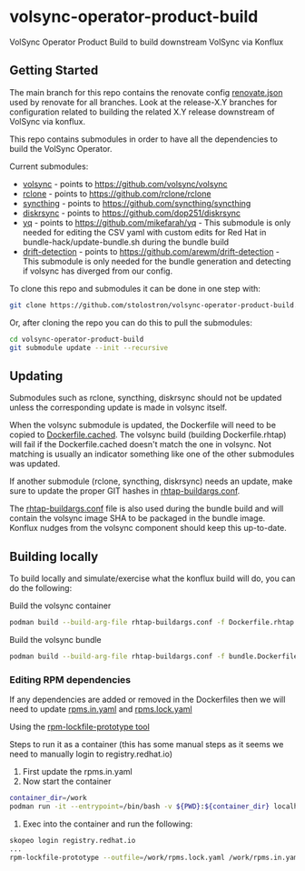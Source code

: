 # volsync-operator-product-build
VolSync Operator Product Build to build downstream VolSync via Konflux

## Getting Started

The main branch for this repo contains the renovate config [renovate.json](renovate.json) used by renovate for all branches.
Look at the release-X.Y branches for configuration related to building the related X.Y release downstream
of VolSync via konflux.

This repo contains submodules in order to have all the dependencies
to build the VolSync Operator.

Current submodules:

- [volsync](volsync) - points to https://github.com/volsync/volsync
- [rclone](rclone) - points to https://github.com/rclone/rclone
- [syncthing](syncthing) - points to https://github.com/syncthing/syncthing
- [diskrsync](diskrsync) - points to https://github.com/dop251/diskrsync
- [yq](yq) - points to https://github.com/mikefarah/yq - This submodule is only needed for editing the CSV yaml
 with custom edits for Red Hat in bundle-hack/update-bundle.sh during the bundle build
- [drift-detection](drift-detection) - points to  https://github.com/arewm/drift-detection - This submodule is only
  needed for the bundle generation and detecting if volsync has diverged from our config.

To clone this repo and submodules it can be done in one step with:

```bash
git clone https://github.com/stolostron/volsync-operator-product-build.git --recurse-submodules
```

Or, after cloning the repo you can do this to pull the submodules:

```bash
cd volsync-operator-product-build
git submodule update --init --recursive
```

## Updating

Submodules such as rclone, syncthing, diskrsync should not be updated unless the corresponding update is made in
volsync itself.

When the volsync submodule is updated, the Dockerfile will need to be copied to [Dockerfile.cached](drift-cache/volsync/Dockerfile.cached).
The volsync build (building Dockerfile.rhtap) will fail if the Dockerfile.cached doesn't match the one in volsync.  Not matching
is usually an indicator something like one of the other submodules was updated.

If another submodule (rclone, syncthing, diskrsync) needs an update, make sure to update the proper GIT hashes in
[rhtap-buildargs.conf](rhtap-buildargs.conf).

The [rhtap-buildargs.conf](rhtap-buildargs.confg) file is also used during the bundle build and will contain the
volsync image SHA to be packaged in the bundle image.  Konflux nudges from the volsync component should keep this up-to-date.

## Building locally

To build locally and simulate/exercise what the konflux build will do, you can do the following:


Build the volsync container

```bash
podman build --build-arg-file rhtap-buildargs.conf -f Dockerfile.rhtap -t volsync-container:local-build-latest .
```

Build the volsync bundle

```bash
podman build --build-arg-file rhtap-buildargs.conf -f bundle.Dockerfile.rhtap -t volsync-bundle:local-build-latest .
```

### Editing RPM dependencies

If any dependencies are added or removed in the Dockerfiles then we will need to update [rpms.in.yaml](rpms.in.yaml)
and [rpms.lock.yaml](rpms.lock.yaml)

Using the [rpm-lockfile-prototype tool](https://github.com/konflux-ci/rpm-lockfile-prototype)

Steps to run it as a container (this has some manual steps as it seems we need to manually login to registry.redhat.io)

1. First update the rpms.in.yaml
1. Now start the container

```bash
container_dir=/work
podman run -it --entrypoint=/bin/bash -v ${PWD}:${container_dir} localhost/rpm-lockfile-prototype:latest
```

1. Exec into the container and run the following:

```bash
skopeo login registry.redhat.io
...
rpm-lockfile-prototype --outfile=/work/rpms.lock.yaml /work/rpms.in.yaml
```
